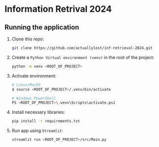 # Information Retrival 2024

## Running the application

1. Clone this repo:

    ```bash
    git clone https://github.com/actuallylost/inf-retrieval-2024.git
    ```

2. Create a `Python Virtual environment (venv)` in the root of the project:

    ```bash
    python -m venv <ROOT_OF_PROJECT>
    ```

3. Activate environment:

    ```bash
    # Linux/MacOS
    $ source <ROOT_OF_PROJECT>/.venv/bin/activate
    ```

    ```bash
    # Windows PowerShell
    PS <ROOT_OF_PROJECT>\.venv\Scripts\activate.ps1
    ```

4. Install necessary libraries:

    ```bash
    pip install -r requirements.txt
    ```

5. Run app using `Streamlit`:

    ```bash
    streamlit run <ROOT_OF_PROJECT>/src/Main.py 
    ```
